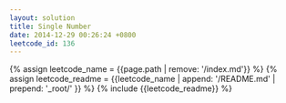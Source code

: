 ```yaml
---
layout: solution
title: Single Number
date: 2014-12-29 00:26:24 +0800
leetcode_id: 136
---
```

{% assign leetcode_name = {{page.path | remove: '/index.md'}}  %}
{% assign leetcode_readme = {{leetcode_name | append: '/README.md' | prepend: '_root/' }}  %}
{% include {{leetcode_readme}} %}
